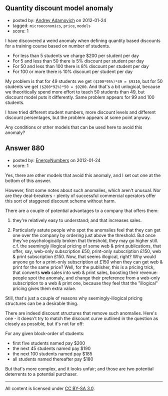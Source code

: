 ## Quantity discount model anomaly

- posted by: [Andrey Adamovich](https://stackexchange.com/users/-1/618-andrey-adamovich) on 2012-01-24
- tagged: `microeconomics`, `price`, `models`
- score: 1

I have discovered a weird anomaly when defining quantity based discounts for a training course based on number of students.

 - For less than 5 students we charge $200 per student per day 
 - For 5 and less than 50 there is 5% discount per student per day 
 - For 50 and less than 100 there is 8% discount per student per day 
 - For 100 or more there is 10% discount per student per day

My problem is that for 49 students we get `($200*95%)*49 = $9310`, but for 50 students we get `($200*92%)*50 = $9200`. And that's a bit unlogical, because we theoritically spend more effort to teach 50 students than 49, but discount model puts it differently. Same problem appears for 99 and 100 students.

I have tried different student numbers, more discount levels and different discount persentages, but the problem appears at some point anyway.

Any conditions or other models that can be used here to avoid this anomaly?


## Answer 880

- posted by: [EnergyNumbers](https://stackexchange.com/users/-1/104-energynumbers) on 2012-01-24
- score: 1

Yes, there are other models that avoid this anomaly, and I set out one at the bottom of this answer.

However, first some notes about such anomalies, which aren't unusual. Nor are they deal-breakers - plenty of successful commercial operators offer this sort of staggered discount scheme without harm.

There are a couple of potential advantages to a company that offers them:

1) they're relatively easy to understand; and that increases sales.

2) Particularly astute people who spot the anomalies feel that they can get one over the company by ordering just above the threshold. But once they've psychologically broken that threshold, they may go higher still. c.f. the seemingly illogical pricing of some web & print publications, that offer, say, web-only subscription £50, print-only subscription £150, web & print subscription £150. Now, that seems illogical, right? Why would anyone go for a print-only subscription at £150 when they can get web & print for the same price? Well, for the publisher, this is a pricing trick, that converts **web** sales into web & print sales, boosting their revenue: people spot the anomaly, and change their preference from a web-only subscription to a web & print one, because they feel that the "illogical" pricing gives them extra value.


Still, that's just a couple of reasons why seemingly-illogical pricing structures can be a desirable thing.

There are indeed discount structures that remove such anomalies. Here's one - it doesn't try to match the discount curve outlined in the question as closely as possible, but it's not far off:

For any given block-order of students:

 - first five students named pay $200
 - the next 45 students named pay $190
 - the next 100 students named pay $185
 - all students named thereafter pay $180

But that's more complex, and it looks unfair; and those are two potential deterrents to a potential purchaser.



---

All content is licensed under [CC BY-SA 3.0](https://creativecommons.org/licenses/by-sa/3.0/).
